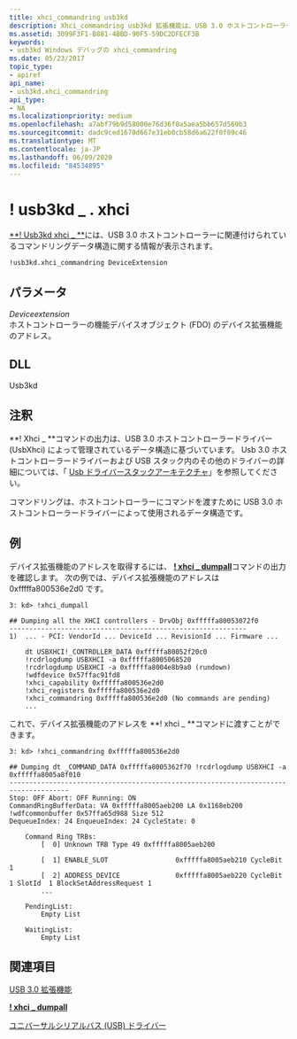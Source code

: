 ```yaml
---
title: xhci_commandring usb3kd
description: Xhci_commandring usb3kd 拡張機能は、USB 3.0 ホストコントローラーに関連付けられているコマンドリングデータ構造に関する情報を表示します。
ms.assetid: 3099F3F1-B881-4BBD-90F5-59DC2DFECF3B
keywords:
- usb3kd Windows デバッグの xhci_commandring
ms.date: 05/23/2017
topic_type:
- apiref
api_name:
- usb3kd.xhci_commandring
api_type:
- NA
ms.localizationpriority: medium
ms.openlocfilehash: a7abf79b9d58000e76d36f0a5aea5bb657d569b3
ms.sourcegitcommit: dadc9ced1670d667e31eb0cb58d6a622f0f09c46
ms.translationtype: MT
ms.contentlocale: ja-JP
ms.lasthandoff: 06/09/2020
ms.locfileid: "84534895"
---
```

# <a name="usb3kdxhci_commandring"></a>! usb3kd \_ . xhci


[**! Usb3kd xhci \_ **](-usb3kd-device-info.md)には、USB 3.0 ホストコントローラーに関連付けられているコマンドリングデータ構造に関する情報が表示されます。

```dbgcmd
!usb3kd.xhci_commandring DeviceExtension
```

## <a name="span-idddk__devobj_dbgspanspan-idddk__devobj_dbgspanparameters"></a><span id="ddk__devobj_dbg"></span><span id="DDK__DEVOBJ_DBG"></span>パラメータ


<span id="_______DeviceExtension______"></span><span id="_______deviceextension______"></span><span id="_______DEVICEEXTENSION______"></span>*Deviceextension*   
ホストコントローラーの機能デバイスオブジェクト (FDO) のデバイス拡張機能のアドレス。

## <a name="span-iddllspanspan-iddllspandll"></a><span id="DLL"></span><span id="dll"></span>DLL


Usb3kd

<a name="remarks"></a>注釈
-------

**! Xhci \_ **コマンドの出力は、USB 3.0 ホストコントローラードライバー (UsbXhci) によって管理されているデータ構造に基づいています。 Usb 3.0 ホストコントローラードライバーおよび USB スタック内のその他のドライバーの詳細については、「 [Usb ドライバースタックアーキテクチャ](https://docs.microsoft.com/windows-hardware/drivers/usbcon/usb-3-0-driver-stack-architecture)」を参照してください。

コマンドリングは、ホストコントローラーにコマンドを渡すために USB 3.0 ホストコントローラードライバーによって使用されるデータ構造です。

<a name="examples"></a>例
--------

デバイス拡張機能のアドレスを取得するには、 [**! xhci \_ dumpall**](-usb3kd-xhci-dumpall.md)コマンドの出力を確認します。 次の例では、デバイス拡張機能のアドレスは0xfffffa800536e2d0 です。

```dbgcmd
3: kd> !xhci_dumpall

## Dumping all the XHCI controllers - DrvObj 0xfffffa80053072f0
------------------------------------------------------------
1)  ... - PCI: VendorId ... DeviceId ... RevisionId ... Firmware ...

    dt USBXHCI!_CONTROLLER_DATA 0xfffffa80052f20c0
    !rcdrlogdump USBXHCI -a 0xfffffa8005068520
    !rcdrlogdump USBXHCI -a 0xfffffa8004e8b9a0 (rundown)
    !wdfdevice 0x57ffac91fd8
    !xhci_capability 0xfffffa800536e2d0
    !xhci_registers 0xfffffa800536e2d0
    !xhci_commandring 0xfffffa800536e2d0 (No commands are pending)
    ...
```

これで、デバイス拡張機能のアドレスを **! xhci \_ **コマンドに渡すことができます。

```dbgcmd
3: kd> !xhci_commandring 0xfffffa800536e2d0

## Dumping dt _COMMAND_DATA 0xfffffa8005362f70 !rcdrlogdump USBXHCI -a 0xfffffa8005a8f010
-------------------------------------------------------------------------------------
Stop: OFF Abort: OFF Running: ON
CommandRingBufferData: VA 0xfffffa8005aeb200 LA 0x1168eb200 !wdfcommonbuffer 0x57ffa65d988 Size 512
DequeueIndex: 24 EnqueueIndex: 24 CycleState: 0

    Command Ring TRBs:
        [  0] Unknown TRB Type 49 0xfffffa8005aeb200

        [  1] ENABLE_SLOT                 0xfffffa8005aeb210 CycleBit 1
        [  2] ADDRESS_DEVICE              0xfffffa8005aeb220 CycleBit 1 SlotId  1 BlockSetAddressRequest 1
        ...

    PendingList:
        Empty List

    WaitingList:
        Empty List
```

## <a name="span-idsee_alsospansee-also"></a><span id="see_also"></span>関連項目


[USB 3.0 拡張機能](usb-3-extensions.md)

[**! xhci \_ dumpall**](-usb3kd-xhci-dumpall.md)

[ユニバーサルシリアルバス (USB) ドライバー](https://docs.microsoft.com/windows-hardware/drivers/usbcon/)

 

 






